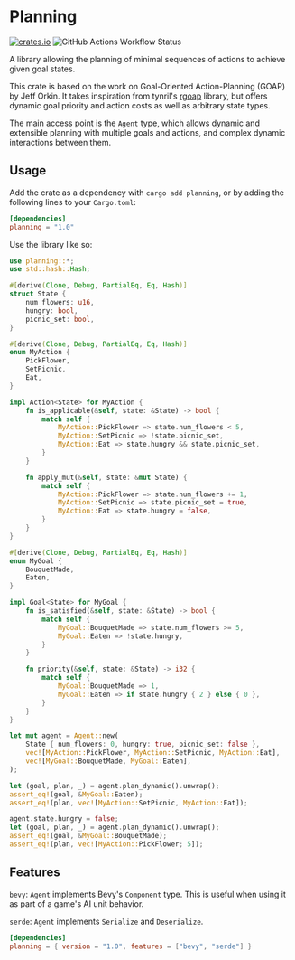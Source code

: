 # Planning

[![crates.io](https://img.shields.io/crates/v/planning.svg)](https://crates.io/crates/planning)
![GitHub Actions Workflow Status](https://img.shields.io/github/actions/workflow/status/lixitrixi/planning/.github%2Fworkflows%2Frust.yml)

A library allowing the planning of minimal sequences of actions to achieve given goal states.

This crate is based on the work on Goal-Oriented Action-Planning (GOAP) by Jeff Orkin. It takes inspiration from tynril's [rgoap](https://github.com/tynril/rgoap) library, but offers dynamic goal priority and action costs as well as arbitrary state types.

The main access point is the `Agent` type, which allows dynamic and extensible planning with
multiple goals and actions, and complex dynamic interactions between them.

## Usage

Add the crate as a dependency with `cargo add planning`, or by adding the following lines to your `Cargo.toml`:
```toml
[dependencies]
planning = "1.0"
```

Use the library like so:

```rust
use planning::*;
use std::hash::Hash;

#[derive(Clone, Debug, PartialEq, Eq, Hash)]
struct State {
    num_flowers: u16,
    hungry: bool,
    picnic_set: bool,
}

#[derive(Clone, Debug, PartialEq, Eq, Hash)]
enum MyAction {
    PickFlower,
    SetPicnic,
    Eat,
}

impl Action<State> for MyAction {
    fn is_applicable(&self, state: &State) -> bool {
        match self {
            MyAction::PickFlower => state.num_flowers < 5,
            MyAction::SetPicnic => !state.picnic_set,
            MyAction::Eat => state.hungry && state.picnic_set,
        }
    }

    fn apply_mut(&self, state: &mut State) {
        match self {
            MyAction::PickFlower => state.num_flowers += 1,
            MyAction::SetPicnic => state.picnic_set = true,
            MyAction::Eat => state.hungry = false,
        }
    }
}

#[derive(Clone, Debug, PartialEq, Eq, Hash)]
enum MyGoal {
    BouquetMade,
    Eaten,
}

impl Goal<State> for MyGoal {
    fn is_satisfied(&self, state: &State) -> bool {
        match self {
            MyGoal::BouquetMade => state.num_flowers >= 5,
            MyGoal::Eaten => !state.hungry,
        }
    }

    fn priority(&self, state: &State) -> i32 {
        match self {
            MyGoal::BouquetMade => 1,
            MyGoal::Eaten => if state.hungry { 2 } else { 0 },
        }
    }
}

let mut agent = Agent::new(
    State { num_flowers: 0, hungry: true, picnic_set: false },
    vec![MyAction::PickFlower, MyAction::SetPicnic, MyAction::Eat],
    vec![MyGoal::BouquetMade, MyGoal::Eaten],
);

let (goal, plan, _) = agent.plan_dynamic().unwrap();
assert_eq!(goal, &MyGoal::Eaten);
assert_eq!(plan, vec![MyAction::SetPicnic, MyAction::Eat]);

agent.state.hungry = false;
let (goal, plan, _) = agent.plan_dynamic().unwrap();
assert_eq!(goal, &MyGoal::BouquetMade);
assert_eq!(plan, vec![MyAction::PickFlower; 5]);
```

## Features

`bevy`: `Agent` implements Bevy's `Component` type. This is useful when using it as part of a game's AI unit behavior.

`serde`: `Agent` implements `Serialize` and `Deserialize`.


```toml
[dependencies]
planning = { version = "1.0", features = ["bevy", "serde"] }
```
